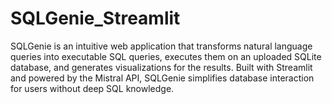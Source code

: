 # SQLGenie_Streamlit
SQLGenie is an intuitive web application that transforms natural language queries into executable SQL queries, executes them on an uploaded SQLite database, and generates visualizations for the results. Built with Streamlit and powered by the Mistral API, SQLGenie simplifies database interaction for users without deep SQL knowledge.
